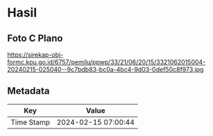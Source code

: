 # Hasil

## Foto C Plano

https://sirekap-obj-formc.kpu.go.id/6757/pemilu/ppwp/33/21/06/20/15/3321062015004-20240215-025040--9c7bdb83-bc0a-4bc4-9d03-0def50c8f973.jpg


## Metadata

| Key        | Value               |
| ---------- | ------------------- |
| Time Stamp | 2024-02-15 07:00:44 |



